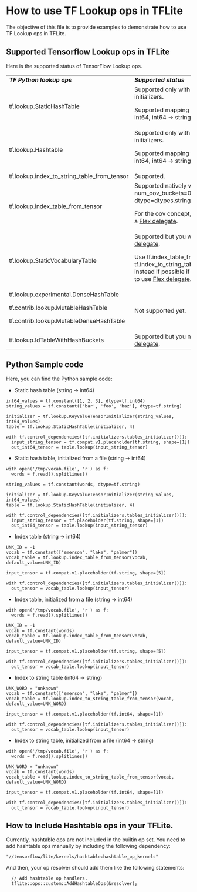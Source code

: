 # How to use TF Lookup ops in TFLite

The objective of this file is to provide examples to demonstrate how to use TF
Lookup ops in TFLite.

## Supported Tensorflow Lookup ops in TFLite

Here is the supported status of TensorFlow Lookup ops.

<table>
  <tr>
   <td><strong><em>TF Python lookup ops</em></strong>
   </td>
   <td colspan="5" ><strong><em>Supported status</em></strong>
   </td>
  </tr>
  <tr>
   <td rowspan="2" >tf.lookup.StaticHashTable
   </td>
   <td rowspan="2" colspan="5" >Supported only with tensor initializers.
<p>
Supported mapping type: string → int64, int64 → string
   </td>
  </tr>
  <tr>
  </tr>
  <tr>
   <td rowspan="2" >tf.lookup.Hashtable
   </td>
   <td rowspan="2" colspan="5" >Supported only with tensor initializers.
<p>
Supported mapping type: string → int64, int64 → string
   </td>
  </tr>
  <tr>
  </tr>
  <tr>
   <td rowspan="2" >tf.lookup.index_to_string_table_from_tensor
   </td>
   <td rowspan="2" colspan="5" >Supported.
   </td>
  </tr>
  <tr>
  </tr>
  <tr>
   <td rowspan="2" >tf.lookup.index_table_from_tensor
   </td>
   <td rowspan="2" colspan="5" >Supported natively when num_oov_buckets=0 and dtype=dtypes.string.
<p>
For the oov concept, you will need a <a href="https://www.tensorflow.org/lite/guide/ops_select" title="Select TensorFlow operators to use in TensorFlow Lite">Flex delegate</a>.
   </td>
  </tr>
  <tr>
  </tr>
  <tr>
   <td>tf.lookup.StaticVocabularyTable
   </td>
   <td colspan="5" >Supported but you will need a <a href="https://www.tensorflow.org/lite/guide/ops_select" title="Select TensorFlow operators to use in TensorFlow Lite">Flex delegate</a>.
<p>
Use tf.index_table_from_tensor or tf.index_to_string_table_from_tensor instead if possible if you don’t want to use <a href="https://www.tensorflow.org/lite/guide/ops_select" title="Select TensorFlow operators to use in TensorFlow Lite">Flex delegate</a>.
   </td>
  </tr>
  <tr>
   <td>tf.lookup.experimental.DenseHashTable
<p>
tf.contrib.lookup.MutableHashTable
<p>
tf.contrib.lookup.MutableDenseHashTable
   </td>
   <td colspan="5" >Not supported yet.
   </td>
  </tr>
  <tr>
   <td>tf.lookup.IdTableWithHashBuckets
   </td>
   <td colspan="5" >Supported but you need a <a href="https://www.tensorflow.org/lite/guide/ops_select" title="Select TensorFlow operators to use in TensorFlow Lite">Flex delegate</a>.
   </td>
  </tr>
</table>

## Python Sample code

Here, you can find the Python sample code:



*   Static hash table (string → int64)

```
int64_values = tf.constant([1, 2, 3], dtype=tf.int64)
string_values = tf.constant(['bar', 'foo', 'baz'], dtype=tf.string)

initializer = tf.lookup.KeyValueTensorInitializer(string_values, int64_values)
table = tf.lookup.StaticHashTable(initializer, 4)

with tf.control_dependencies([tf.initializers.tables_initializer()]):
  input_string_tensor = tf.compat.v1.placeholder(tf.string, shape=[1])
  out_int64_tensor = table.lookup(input_string_tensor)
```

*   Static hash table, initialized from a file (string → int64)

```
with open('/tmp/vocab.file', 'r') as f:
  words = f.read().splitlines()

string_values = tf.constant(words, dtype=tf.string)

initializer = tf.lookup.KeyValueTensorInitializer(string_values, int64_values)
table = tf.lookup.StaticHashTable(initializer, 4)

with tf.control_dependencies([tf.initializers.tables_initializer()]):
  input_string_tensor = tf.placeholder(tf.string, shape=[1])
  out_int64_tensor = table.lookup(input_string_tensor)
```

*   Index table (string → int64)

```
UNK_ID = -1
vocab = tf.constant(["emerson", "lake", "palmer"])
vocab_table = tf.lookup.index_table_from_tensor(vocab, default_value=UNK_ID)

input_tensor = tf.compat.v1.placeholder(tf.string, shape=[5])

with tf.control_dependencies([tf.initializers.tables_initializer()]):
  out_tensor = vocab_table.lookup(input_tensor)
```

*   Index table, initialized from a file (string → int64)

```
with open('/tmp/vocab.file', 'r') as f:
  words = f.read().splitlines()

UNK_ID = -1
vocab = tf.constant(words)
vocab_table = tf.lookup.index_table_from_tensor(vocab, default_value=UNK_ID)

input_tensor = tf.compat.v1.placeholder(tf.string, shape=[5])

with tf.control_dependencies([tf.initializers.tables_initializer()]):
  out_tensor = vocab_table.lookup(input_tensor)
```

*   Index to string table (int64 → string)

```
UNK_WORD = "unknown"
vocab = tf.constant(["emerson", "lake", "palmer"])
vocab_table = tf.lookup.index_to_string_table_from_tensor(vocab, default_value=UNK_WORD)

input_tensor = tf.compat.v1.placeholder(tf.int64, shape=[1])

with tf.control_dependencies([tf.initializers.tables_initializer()]):
  out_tensor = vocab_table.lookup(input_tensor)
```

*   Index to string table, initialized from a file (int64 → string)

```
with open('/tmp/vocab.file', 'r') as f:
  words = f.read().splitlines()

UNK_WORD = "unknown"
vocab = tf.constant(words)
vocab_table = tf.lookup.index_to_string_table_from_tensor(vocab, default_value=UNK_WORD)

input_tensor = tf.compat.v1.placeholder(tf.int64, shape=[1])

with tf.control_dependencies([tf.initializers.tables_initializer()]):
  out_tensor = vocab_table.lookup(input_tensor)
```

## How to Include Hashtable ops in your TFLite.

Currently, hashtable ops are not included in the builtin op set. You need to add
hashtable ops manually by including the following dependency:

`"//tensorflow/lite/kernels/hashtable:hashtable_op_kernels"`

And then, your op resolver should add them like the following statements:


```
  // Add hashtable op handlers.
  tflite::ops::custom::AddHashtableOps(&resolver);
```
